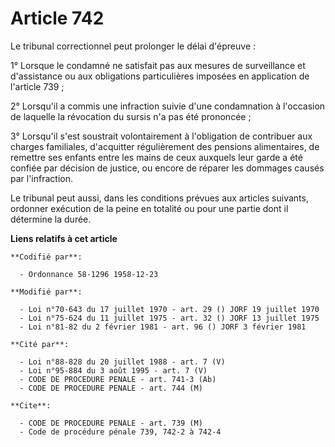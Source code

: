 # Article 742

Le tribunal correctionnel peut prolonger le délai d'épreuve :

1° Lorsque le condamné ne satisfait pas aux mesures de surveillance et d'assistance ou aux obligations particulières imposées
en application de l'article 739 ;

2° Lorsqu'il a commis une infraction suivie d'une condamnation à l'occasion de laquelle la révocation du sursis n'a pas été
prononcée ;

3° Lorsqu'il s'est soustrait volontairement à l'obligation de contribuer aux charges familiales, d'acquitter régulièrement
des pensions alimentaires, de remettre ses enfants entre les mains de ceux auxquels leur garde a été confiée par décision de
justice, ou encore de réparer les dommages causés par l'infraction.

Le tribunal peut aussi, dans les conditions prévues aux articles suivants, ordonner exécution de la peine en totalité ou pour
une partie dont il détermine la durée.

**Liens relatifs à cet article**

	**Codifié par**:

	  - Ordonnance 58-1296 1958-12-23

	**Modifié par**:

	  - Loi n°70-643 du 17 juillet 1970 - art. 29 () JORF 19 juillet 1970
	  - Loi n°75-624 du 11 juillet 1975 - art. 32 () JORF 13 juillet 1975
	  - Loi n°81-82 du 2 février 1981 - art. 96 () JORF 3 février 1981

	**Cité par**:

	  - Loi n°88-828 du 20 juillet 1988 - art. 7 (V)
	  - Loi n°95-884 du 3 août 1995 - art. 7 (V)
	  - CODE DE PROCEDURE PENALE - art. 741-3 (Ab)
	  - CODE DE PROCEDURE PENALE - art. 744 (M)

	**Cite**:

	  - CODE DE PROCEDURE PENALE - art. 739 (M)
	  - Code de procédure pénale 739, 742-2 à 742-4

